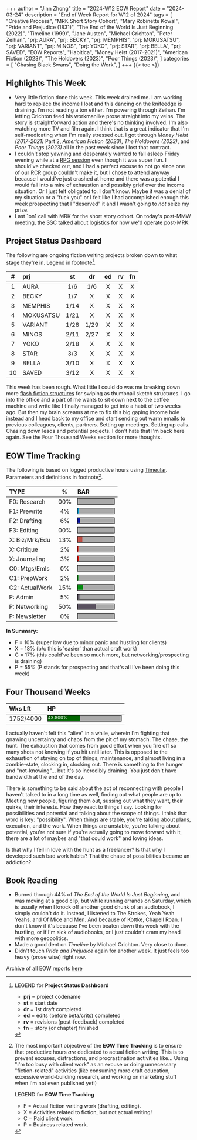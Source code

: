+++
author = "Jinn Zhong"
title = "2024-W12 EOW Report"
date = "2024-03-24"
description = "End of Week Report for W12 of 2024"
tags = [
    "Creative Process",
    "MRK Short Story Cohort",
    "Mary Robinette Kowal",
    "Pride and Prejudice (1831)",
    "The End of the World Is Just Beginning (2022)",
    "Timeline (1999)",
    "Jane Austen",
    "Michael Crichton",
    "Peter Zeihan",
    "prj: AURA",
    "prj: BECKY",
    "prj: MEMPHIS",
    "prj: MOKUSATSU",
    "prj: VARIANT",
    "prj: MINOS",
    "prj: YOKO",
    "prj: STAR",
    "prj: BELLA",
    "prj: SAVED",
    "EOW Reports",
    "Habitica",
    "Money Heist (2017-2021)",
    "American Fiction (2023)",
    "The Holdovers (2023)",
    "Poor Things (2023)",
]
categories = [
    "Chasing Black Swans",
    "Doing the Work",
]
+++
{{< toc >}}

## Highlights This Week

* Very little fiction done this week. This week drained me. I am working hard to replace the income I lost and this dancing on the knifeedge is draining. I'm not reading a ton either. I'm powering through Zeihan. I'm letting Crichton feed his workmanlike prose straight into my veins. The story is straightforward action and there's no thinking involved. I'm also watching more TV and film again. I think that is a great indicator that I'm self-medicating when I'm really stressed out. I got through _Money Heist (2017-2021)_ Part 2, _American Fiction (2023)_, _The Holdovers (2023)_, and _Poor Things (2023)_ all in the past week since I lost that contract.
* I couldn't stop yawning and desperately wanted to fall asleep Friday evening while at a [RPG session](https://journal.jinnzhong.com/rcr-orcborg-sp02-demon-egg-dead-dwarves/) even though it was super fun. I should've checked out, and I had a perfect excuse to not go since one of our RCR group couldn't make it, but I chose to attend anyway because I would've just crashed at home and there was a potential I would fall into a mire of exhaustion and possibly grief over the income situation. Or I just felt obligated to. I don't know. Maybe it was a denial of my situation or a "fuck you" or I felt like I had accomplished enough this week prospecting that I "deserved" it and I wasn't going to _not_ seize my prize.
* Last 1on1 call with MRK for the short story cohort. On today's post-MMW meeting, the SSC talked about logistics for how we'd operate post-MRK.
  
## Project Status Dashboard

The following are ongoing fiction writing projects broken down to what stage they're in. Legend in footnote[^1].

| # | prj | st | dr | ed | rv | fn | 
| :---: | :--- | :---: | :---: | :---: |  :---: |  :---: |
| 1 | AURA | 1/6 | 1/6 | X | X | X | 
| 2 | BECKY | 1/7 | X | X | X | X | 
| 3 | MEMPHIS | 1/14 | X | X | X | X | 
| 4 | MOKUSATSU | 1/21 | X | X | X | X | 
| 5 | VARIANT | 1/28 | 1/29 | X | X | X | X | 
| 6 | MINOS | 2/11 | 2/27 | X | X | X | X | 
| 7 | YOKO | 2/18 | X | X | X | X | X | 
| 8 | STAR | 3/3 | X | X | X | X | X | 
| 9 | BELLA | 3/10 | X | X | X | X | X |
| 10 | SAVED | 3/12 | X | X | X | X | X |

This week has been rough. What little I could do was me breaking down more [flash fiction structures](https://journal.jinnzhong.com/flash-fiction-dissection-for-thbs-1/) for swiping as thumbnail sketch structures. I go into the office and a part of me wants to sit down next to the coffee machine and write like I finally managed to get into a habit of two weeks ago. But then my brain screams at me to fix this big gaping income hole instead and I head back to my office and start sending out warm emails to previous colleagues, clients, partners. Setting up meetings. Setting up calls. Chasing down leads and potential projects. I don't hate that I'm back here again. See the Four Thousand Weeks section for more thoughts.

## EOW Time Tracking

The following is based on logged productive hours using [Timeular](https://timeular.com/?linkId=lp_182779&sourceId=colin-yj-chung&tenantId=timeular). Parameters and definitions in footnote[^2].

| TYPE | % | BAR |
| :--- | :---: | :--- |
| F0: Research | 00% | <div style="width:100px;height:15px;background:#AAAAAA;border:1.3px solid #000000;"><div style="width:00%;height:14px;background:#0492C2;font-size:12px; color:white; line-height:12px;"></div></div> |
| F1: Prewrite | 4% | <div style="width:100px;height:15px;background:#AAAAAA;border:1.3px solid #000000;"><div style="width:4%;height:14px;background:#0492C2;font-size:12px; color:white; line-height:12px;"></div></div> |
| F2: Drafting | 6% | <div style="width:100px;height:15px;background:#AAAAAA;border:1.3px solid #000000;"><div style="width:6%;height:14px;background:#051094;font-size:12px; color:white; line-height:12px;"></div></div> |
| F3: Editing | 00% | <div style="width:100px;height:15px;background:#AAAAAA;border:1.3px solid #000000;"><div style="width:00%;height:14px;background:#051094;font-size:12px; color:white; line-height:12px;"></div></div> |
| X: Biz/Mrk/Edu | 13% | <div style="width:100px;height:15px;background:#AAAAAA;border:1.3px solid #000000;"><div style="width:13%;height:14px;background:#BC544B;font-size:12px; color:white; line-height:12px;"></div></div> |
| X: Critique | 2% | <div style="width:100px;height:15px;background:#AAAAAA;border:1.3px solid #000000;"><div style="width:2%;height:14px;background:#D21404;font-size:12px; color:white; line-height:12px;"></div></div> |
| X: Journaling | 3% | <div style="width:100px;height:15px;background:#AAAAAA;border:1.3px solid #000000;"><div style="width:3%;height:14px;background:#D21404;font-size:12px; color:white; line-height:12px;"></div></div> |
| C0: Mtgs/Emls | 0% |<div style="width:100px;height:15px;background:#AAAAAA;border:1.3px solid #000000;"><div style="width:0%;height:14px;background:#48AAAD;font-size:12px; color:white; line-height:12px;"></div></div> |
| C1: PrepWork | 2% | <div style="width:100px;height:15px;background:#AAAAAA;border:1.3px solid #000000;"><div style="width:2%;height:14px;background:#028A0F;font-size:12px; color:white; line-height:12px;"></div></div> |
| C2: ActualWork | 15% | <div style="width:100px;height:15px;background:#AAAAAA;border:1.3px solid #000000;"><div style="width:15%;height:14px;background:#028A0F;font-size:12px; color:white; line-height:12px;"></div></div> |
| P: Admin | 5% | <div style="width:100px;height:15px;background:#AAAAAA;border:1.3px solid #000000;"><div style="width:5%;height:14px;background:#59515e;font-size:12px; color:white; line-height:12px;"></div></div> |
| P: Networking | 50% | <div style="width:100px;height:15px;background:#AAAAAA;border:1.3px solid #000000;"><div style="width:50%;height:14px;background:#59515e;font-size:12px; color:white; line-height:12px;"></div></div> |
| P: Newsletter | 0% | <div style="width:100px;height:15px;background:#AAAAAA;border:1.3px solid #000000;"><div style="width:0%;height:14px;background:#59515e;font-size:12px; color:white; line-height:12px;"></div></div> |

**In Summary:**
* F = 10% (super low due to minor panic and hustling for clients)
* X = 18% (b/c this is 'easier' than actual craft work)
* C = 17% (this could've been so much more, but networking/prospecting is draining)
* P = 55% (P stands for prospecting and that's all I've been doing this week)

## Four Thousand Weeks

| Wks Lft | HP |
| :--- | :--- |
| 1752/4000 | <div style="width:200px;height:15px;background:#AAAAAA;border:1.3px solid #000000;"><div style="width:43.800%;height:15px;background:#006600;font-size:12px; color:white; line-height:12px;">43.800%</div></div> |

I actually haven't felt this "alive" in a while, wherein I'm fighting that gnawing uncertainty and chaos from the pit of my stomach. The chase, the hunt. The exhaustion that comes from good effort when you fire off so many shots not knowing if you hit until later. This is opposed to the exhaustion of staying on top of things, maintenance, and almost living in a zombie-state, clocking in, clocking out. There is something to the hunger and "not-knowing"... but it's so incredibly draining. You just don't have bandwidth at the end of the day. 

There is something to be said about the act of reconnecting with people I haven't talked to in a long time as well, finding out what people are up to. Meeting new people, figuring them out, sussing out what they want, their quirks, their interests. How they react to things I say. Looking for possibilities and potential and talking about the scope of things. I think that word is key: "possibility". When things are stable, you're talking about plans, execution, and the work. When things are unstable, you're talking about potential, you're not sure if you're actually going to move forward with it, there are a lot of maybes and "that could work" and loving ideas.

Is that why I fell in love with the hunt as a freelancer? Is that why I developed such bad work habits? That the chase of possibilities became an addiction?

## Book Reading

* Burned through 44% of _The End of the World Is Just Beginning_, and was moving at a good clip, but while running errands on Saturday, which is usually when I knock off another good chunk of an audiobook, I simply couldn't do it. Instead, I listened to The Strokes, Yeah Yeah Yeahs, and Of Mice and Men. And because of Kottke, Chapell Roan. I don't know if it's because I've been beaten down this week with the hustling, or if I'm sick of audiobooks, or I just couldn't cram my head with more geopolitics.
* Made a good dent on _Timeline_ by Michael Crichton. Very close to done.
* Didn't touch _Pride and Prejudice_ again for another week. It just feels too heavy (prose wise) right now.
  
Archive of all EOW reports [here](https://journal.jinnzhong.com/tags/eow-reports/)

[^1]: LEGEND for **Project Status Dashboard**

    * **prj** = project codename
    * **st** = start date
    * **dr** = 1st draft completed
    * **ed** = edits (before beta/crits) completed
    * **rv** = revisions (post-feedback) completed
    * **fn** = story (or chapter) finished

[^2]: The most important objective of the **EOW Time Tracking** is to ensure that productive hours _are_ dedicated to actual fiction writing. This is to prevent excuses, distractions, and procrastination activities like... Using "I'm too busy with client work" as an excuse or doing unnecessary "fiction-related" activities (like consuming more craft education, excessive world-building research, and working on marketing stuff when I'm not even published yet!)
    
    LEGEND for **EOW Time Tracking**
    * F = Actual fiction writing work (drafting, editing).
    * X = Activities related to fiction, but not actual writing!
    * C = Paid client work.
    * P = Business related work.


